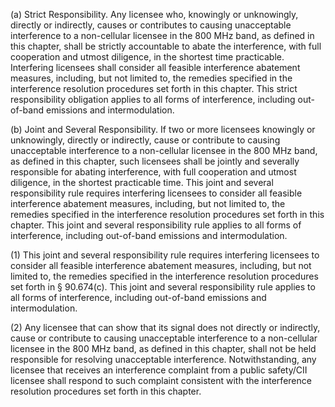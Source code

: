 (a) Strict Responsibility. Any licensee who, knowingly or unknowingly, directly or indirectly, causes or contributes to causing unacceptable interference to a non-cellular licensee in the 800 MHz band, as defined in this chapter, shall be strictly accountable to abate the interference, with full cooperation and utmost diligence, in the shortest time practicable. Interfering licensees shall consider all feasible interference abatement measures, including, but not limited to, the remedies specified in the interference resolution procedures set forth in this chapter. This strict responsibility obligation applies to all forms of interference, including out-of-band emissions and intermodulation.

(b) Joint and Several Responsibility. If two or more licensees knowingly or unknowingly, directly or indirectly, cause or contribute to causing unacceptable interference to a non-cellular licensee in the 800 MHz band, as defined in this chapter, such licensees shall be jointly and severally responsible for abating interference, with full cooperation and utmost diligence, in the shortest practicable time. This joint and several responsibility rule requires interfering licensees to consider all feasible interference abatement measures, including, but not limited to, the remedies specified in the interference resolution procedures set forth in this chapter. This joint and several responsibility rule applies to all forms of interference, including out-of-band emissions and intermodulation.

(1) This joint and several responsibility rule requires interfering licensees to consider all feasible interference abatement measures, including, but not limited to, the remedies specified in the interference resolution procedures set forth in § 90.674(c). This joint and several responsibility rule applies to all forms of interference, including out-of-band emissions and intermodulation.

(2) Any licensee that can show that its signal does not directly or indirectly, cause or contribute to causing unacceptable interference to a non-cellular licensee in the 800 MHz band, as defined in this chapter, shall not be held responsible for resolving unacceptable interference. Notwithstanding, any licensee that receives an interference complaint from a public safety/CII licensee shall respond to such complaint consistent with the interference resolution procedures set forth in this chapter.

